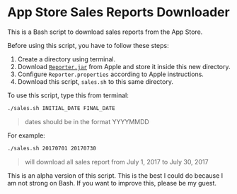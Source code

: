 # App Store Sales Reports Downloader

This is a Bash script to download sales reports from the App Store.

Before using this script, you have to follow these steps:

1. Create a directory using terminal.
2. Download [`Reporter.jar`](http://help.apple.com/itc/appsreporterguide/#/itcbd9ed14ac) from Apple and store it inside this new directory.
3. Configure `Reporter.properties` according to Apple instructions.
4. Download this script, `sales.sh` to this same directory.

To use this script, type this from terminal:

```sh
./sales.sh INITIAL_DATE FINAL_DATE
```

> dates should be in the format YYYYMMDD

For example:

```sh
./sales.sh 20170701 20170730
```
> will download all sales report from July 1, 2017 to July 30, 2017


This is an alpha version of this script. This is the best I could do because I am not strong on Bash. If you want to improve this, please be my guest.
